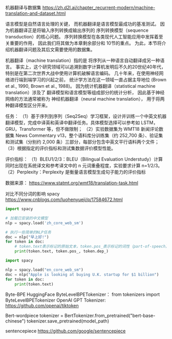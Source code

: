 
机器翻译与数据集
https://zh.d2l.ai/chapter_recurrent-modern/machine-translation-and-dataset.html


语言模型是自然语言处理的关键， 而机器翻译是语言模型最成功的基准测试。 因为机器翻译正是将输入序列转换成输出序列的 序列转换模型（sequence transduction）的核心问题。 序列转换模型在各类现代人工智能应用中发挥着至关重要的作用， 因此我们将其做为本章剩余部分和 10节的重点。 为此，本节将介绍机器翻译问题及其后文需要使用的数据集。

机器翻译（machine translation）指的是 将序列从一种语言自动翻译成另一种语言。 事实上，这个研究领域可以追溯到数字计算机发明后不久的20世纪40年代， 特别是在第二次世界大战中使用计算机破解语言编码。 几十年来，在使用神经网络进行端到端学习的兴起之前， 统计学方法在这一领域一直占据主导地位 (Brown et al., 1990, Brown et al., 1988)。 因为统计机器翻译（statistical machine translation）涉及了 翻译模型和语言模型等组成部分的统计分析， 因此基于神经网络的方法通常被称为 神经机器翻译（neural machine translation）， 用于将两种翻译模型区分开来。


任务：
（1）基于序列到序列（Seq2Seq）学习框架，设计并训练一个中英文机器翻译模型，完成中译英和英译中翻译任务。具体模型选择可以参考如 LSTM，GRU，Transformer 等，但不做限制；
（2）实验数据集为 WMT18 新闻评论数据集 News Commentary v13，整个语料库分训练集（约 252,700 条）、验证集和测试集（分别约 2,000 条）三部分，每部分包含中英文平行语料两个文件；
（3）根据指定的评价指标和测试集数据评价模型性能。

评价指标：
（1）BLEU1/2/3：BLEU（Bilingual Evaluation Understudy）计算同时出现在系统译文和参考译文中的 n 元词重叠程度，实验要求计算 n=1/2/3。
（2）Perplexity：Perplexity 是衡量语言模型生成句子能力的评价指标

数据来源：
https://www.statmt.org/wmt18/translation-task.html


对比不同分词的影响
spacy
https://www.cnblogs.com/luohenyueji/p/17584672.html
```python
import spacy

# 加载已安装的中文模型
nlp = spacy.load('zh_core_web_sm')

# 执行一些简单的NLP任务
doc = nlp("早上好!")
for token in doc:
    # token.text表示标记的原始文本，token.pos_表示标记的词性（part-of-speech），token.dep_表示标记与其他标记之间的句法依存关系
    print(token.text, token.pos_, token.dep_)

import spacy

nlp = spacy.load("en_core_web_sm")
doc = nlp("Apple is looking at buying U.K. startup for $1 billion")
for token in doc:
    print(token.text)
```

Byte-BPE
HuggingFace ByteLevelBPETokenizer： from tokenizers import ByteLevelBPETokenizer
OpenAI GPT Tokenizer: https://github.com/openai/tiktoken

Bert-wordpiece
tokenizer = BertTokenizer.from_pretrained("bert-base-chinese")
tokenizer.save_pretrained(model_path)

sentencepiece
https://github.com/google/sentencepiece